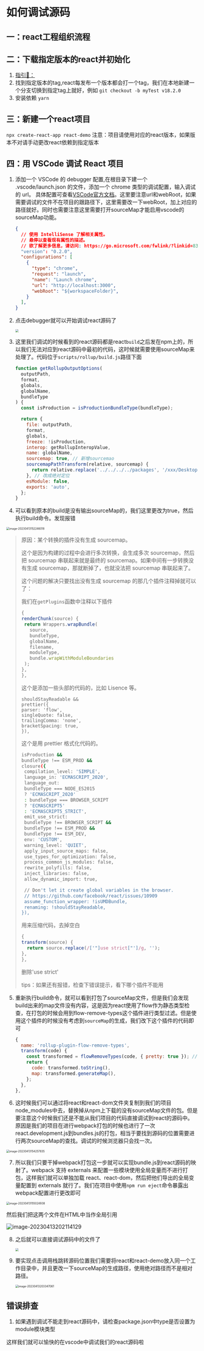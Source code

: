 # 如何调试源码

## 一：react工程组织流程


## 二：下载指定版本的react并初始化

1. [指引🔗：](https://github.com/facebook/react/tree/v18.2.0)
2. 找到指定版本的tag,react每发布一个版本都会打一个tag，我们在本地新建一个分支切换到指定tag上就好，例如
   `git checkout -b myTest v18.2.0`
3. 安装依赖 `yarn`

## 三：新建一个react项目

`npx create-react-app react-demo`
注意：项目请使用对应的react版本，如果版本不对请手动更改react依赖到指定版本

## 四：用 VSCode 调试 React 项目

1. 添加一个 VSCode 的 debugger 配置,在根目录下建一个 .vscode/launch.json 的文件，添加一个 chrome 类型的调试配置，输入调试的 url。 具体配置可查看[VSCode官方文档](https://code.visualstudio.com/docs/nodejs/browser-debugging#nodejs-articles)。这里要注意url和webRoot，如果需要调试的文件不在项目的跟路径下，这里需要改一下webRoot，加上对应的路径就好。同时也需要注意这里需要打开sourceMap才能启用vscode的sourceMap功能。

   ```json
   {
     // 使用 IntelliSense 了解相关属性。 
     // 悬停以查看现有属性的描述。
     // 欲了解更多信息，请访问: https://go.microsoft.com/fwlink/?linkid=830387
     "version": "0.2.0",
     "configurations": [
       {
         "type": "chrome",
         "request": "launch",
         "name": "Launch chrome",
         "url": "http://localhost:3000",
         "webRoot": "${workspaceFolder}",
       }
     ],
   }
   ```

   

2. 点击debugger就可以开始调试react源码了

   <img src="./assets/image-20230413150726800.png" style="zoom:50%;" />

3. 这里我们调试的时候看到的react源码都是react`build`之后发在npm上的，所以我们无法对应到react源码中最初的代码，这时候就需要使用sourceMap来处理了。代码位于`scripts/rollup/build.js`路径下面

   ```js
   function getRollupOutputOptions(
     outputPath,
     format,
     globals,
     globalName,
     bundleType
   ) {
     const isProduction = isProductionBundleType(bundleType);
   
     return {
       file: outputPath,
       format,
       globals,
       freeze: !isProduction,
       interop: getRollupInteropValue,
       name: globalName,
       sourcemap: true, // 新增sourcemao
       sourcemapPathTransform(relative, sourcemap) {
         return relative.replace('../../../../packages', '/xxx/Desktop/reactSource/react18/packages');
       }, // 改成绝对定位
       esModule: false,
       exports: 'auto',
     };
   }
   ```

   

4. 可以看到原本的build是没有输出sourceMap的，我们这里更改为true，然后执行build命令。发现报错

<img src="./assets/image-20230413152246018.png" alt="image-20230413152246018" style="zoom:50%;" />

> 原因：某个转换的插件没有生成 sourcemap。
>
> 这个是因为构建的过程中会进行多次转换，会生成多次 sourcemap，然后把 sourcemap 串联起来就是最终的 sourcemap。如果中间有一步转换没有生成 sourcemap，那就断掉了，也就没法把 sourcemap 串联起来了。
>
> 这个问题的解决只要找出没有生成 sourcemap 的那几个插件注释掉就可以了：
>
> 我们在`getPlugins`函数中注释以下插件
>
> ```js
> {
> renderChunk(source) {
>  return Wrappers.wrapBundle(
>    source,
>    bundleType,
>    globalName,
>    filename,
>    moduleType,
>    bundle.wrapWithModuleBoundaries
>  );
> },
> },
> ```
>
> 这个是添加一些头部的代码的，比如 Lisence 等。
>
> ```
> shouldStayReadable &&
> prettier({
> parser: 'flow',
> singleQuote: false,
> trailingComma: 'none',
> bracketSpacing: true,
> }),
> ```
>
> 这个是用 prettier 格式化代码的。
>
> ```bash
> isProduction &&
> bundleType !== ESM_PROD &&
> closure({
>  compilation_level: 'SIMPLE',
>  language_in: 'ECMASCRIPT_2020',
>  language_out:
>  bundleType === NODE_ES2015
>  ? 'ECMASCRIPT_2020'
>  : bundleType === BROWSER_SCRIPT
>  ? 'ECMASCRIPT5'
>  : 'ECMASCRIPT5_STRICT',
>  emit_use_strict:
>  bundleType !== BROWSER_SCRIPT &&
>  bundleType !== ESM_PROD &&
>  bundleType !== ESM_DEV,
>  env: 'CUSTOM',
>  warning_level: 'QUIET',
>  apply_input_source_maps: false,
>  use_types_for_optimization: false,
>  process_common_js_modules: false,
>  rewrite_polyfills: false,
>  inject_libraries: false,
>  allow_dynamic_import: true,
> 
>  // Don't let it create global variables in the browser.
>  // https://github.com/facebook/react/issues/10909
>  assume_function_wrapper: !isUMDBundle,
>  renaming: !shouldStayReadable,
> }),
> ```
>
> 用来压缩代码，去掉空白
>
> ```js
> {
> transform(source) {
>   return source.replace(/['"]use strict["']/g, '');
> },
> },
> ```
>
> 删除'use strict'
>
> tips：如果还有报错，检查下错误提示，看下哪个插件不能用

5. 重新执行build命令，就可以看到打包了sourceMap文件，但是我们会发现build出来的map文件没有内容，这是因为react使用了flow作为静态类型检查，在打包的时候会用到flow-remove-types这个插件进行类型过滤。但是使用这个插件的时候没有考虑到`sourceMap`的生成，我们改下这个插件的代码即可

   ```javascript
   {
     name: 'rollup-plugin-flow-remove-types',
     transform(code) {
       const transformed = flowRemoveTypes(code, { pretty: true }); // 这里加上{ pretty: true }配置即可
       return {
         code: transformed.toString(),
         map: transformed.generateMap(),
       };
     },
   },
   ```

   

6. 这时候我们可以通过将react和react-dom文件夹复制到我们的项目node_modules中去，替换掉从npm上下载的没有sourceMap文件的包。但是要注意这个时候我们还是不能从我们项目的代码直接调试到react的源码中。原因是我们的项目在进行webpack打包的时候也进行了一次react.development.js到bundles.js的打包，相当于要找到源码的位置需要进行两次sourceMap的查找。调试的时候浏览器只会找一次。

<img src="./assets/image-20230413154257835.png" alt="image-20230413154257835" style="zoom:50%;" />

7. 所以我们只要干掉webpack打包这一步就可以实现bundle.js到react源码的映射了。webpack 支持 externals 来配置一些模块使用全局变量而不进行打包，这样我们就可以单独加载 react、react-dom，然后把他们导出的全局变量配置到 externals 就行了。我们在项目中使用`npm run eject`命令暴露出webpack配置进行更改即可

<img src="./assets/image-20230413155024938.png" alt="image-20230413155024938" style="zoom:50%;" />

然后我们把这两个文件在HTML中当作全局引用

![image-20230413202114129](./assets/image-20230413202114129.png)

8. 之后就可以直接调试源码中的文件了

   <img src="./assets/image-20230413202045505.png" style="zoom:50%;" />

9. 要实现点击调用栈跳转源码位置我们需要将react和react-demo放入同一个工作目录中，并且更改一下sourceMap的生成路径，使用绝对路径而不是相对路径。

   <img src="./assets/image-20230413203347061.png" alt="image-20230413203347061" style="zoom:50%;" />



## 错误排查

1. 如果遇到调试不能走到react源码中，请检查package.json中type是否设置为module模块类型

这样我们就可以愉快的在vscode中调试我们的react源码啦